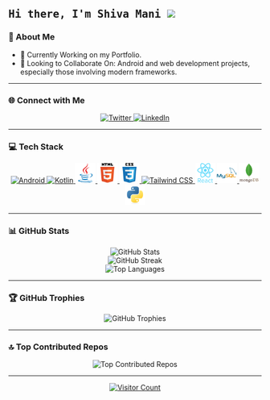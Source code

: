 ## <samp>Hi there, I'm Shiva Mani <img src="https://media.giphy.com/media/hvRJCLFzcasrR4ia7z/giphy.gif" width="25"> </samp>

### 💫 About Me
- 🔭 Currently Working on my Portfolio.
- 👯 Looking to Collaborate On: Android and web development projects, especially those involving modern frameworks.
---

### 🌐 Connect with Me
<p align="center">
    <a href="https://x.com/shivamani84302" target="_blank">
        <img src="https://raw.githubusercontent.com/rahuldkjain/github-profile-readme-generator/master/src/images/icons/Social/twitter.svg" alt="Twitter" height="30" width="40" />
    </a>
    <a href="https://www.linkedin.com/in/shivamanik" target="_blank">
        <img src="https://raw.githubusercontent.com/rahuldkjain/github-profile-readme-generator/master/src/images/icons/Social/linked-in-alt.svg" alt="LinkedIn" height="30" width="40" />
    </a>
</p>

---

### 💻 Tech Stack
<p align="center">
    <a href="https://developer.android.com/" target="_blank" rel="noreferrer">
        <img src="https://www.vectorlogo.zone/logos/android/android-icon.svg" alt="Android" width="40" height="40"/>
    </a>
    <a href="https://kotlinlang.org/" target="_blank" rel="noreferrer">
        <img src="https://www.vectorlogo.zone/logos/kotlinlang/kotlinlang-icon.svg" alt="Kotlin" width="40" height="40"/>
    </a>
    <a href="https://www.java.com/" target="_blank" rel="noreferrer">
        <img src="https://raw.githubusercontent.com/devicons/devicon/master/icons/java/java-original.svg" alt="Java" width="40" height="40"/>
    </a>
    <a href="https://www.w3schools.com/html/" target="_blank" rel="noreferrer">
        <img src="https://raw.githubusercontent.com/devicons/devicon/master/icons/html5/html5-original-wordmark.svg" alt="HTML5" width="40" height="40"/>
    </a>
    <a href="https://www.w3schools.com/css/" target="_blank" rel="noreferrer">
        <img src="https://raw.githubusercontent.com/devicons/devicon/master/icons/css3/css3-original-wordmark.svg" alt="CSS3" width="40" height="40"/>
    </a>
    <a href="https://tailwindcss.com/" target="_blank" rel="noreferrer">
        <img src="https://www.vectorlogo.zone/logos/tailwindcss/tailwindcss-icon.svg" alt="Tailwind CSS" width="40" height="40"/>
    </a>
    <a href="https://reactjs.org/" target="_blank" rel="noreferrer">
        <img src="https://raw.githubusercontent.com/devicons/devicon/master/icons/react/react-original-wordmark.svg" alt="React" width="40" height="40"/>
    </a> 
    <a href="https://www.mysql.com/" target="_blank" rel="noreferrer">
        <img src="https://raw.githubusercontent.com/devicons/devicon/master/icons/mysql/mysql-original-wordmark.svg" alt="MySQL" width="40" height="40"/>
    </a>
    <a href="https://www.mongodb.com/" target="_blank" rel="noreferrer">
        <img src="https://raw.githubusercontent.com/devicons/devicon/master/icons/mongodb/mongodb-original-wordmark.svg" alt="MongoDB" width="40" height="40"/>
    </a>
    <a href="https://www.python.org/" target="_blank" rel="noreferrer">
        <img src="https://raw.githubusercontent.com/devicons/devicon/master/icons/python/python-original.svg" alt="Python" width="40" height="40"/>
    </a>
</p>

---

### 📊 GitHub Stats
<div align="center">
    <img src="https://github-readme-stats.vercel.app/api?username=smk927&theme=blueberry&hide_border=false&include_all_commits=false&count_private=false" alt="GitHub Stats" />
    <br/>
    <img src="https://github-readme-streak-stats.herokuapp.com/?user=smk927&theme=blueberry&hide_border=false" alt="GitHub Streak" />
    <br/>
    <img src="https://github-readme-stats.vercel.app/api/top-langs/?username=smk927&theme=blueberry&hide_border=false&include_all_commits=false&count_private=false&layout=compact" alt="Top Languages" />
</div>

---

### 🏆 GitHub Trophies
<div align="center">
    <img src="https://github-profile-trophy.vercel.app/?username=smk927&theme=tokyonight&no-frame=false&no-bg=true&margin-w=4" alt="GitHub Trophies" />
</div>

---

### 🔝 Top Contributed Repos
<div align="center">
    <img src="https://github-contributor-stats.vercel.app/api?username=smk927&limit=5&theme=tokyonight&combine_all_yearly_contributions=true" alt="Top Contributed Repos" />
</div>

---


<div align="center">
    <a href="https://visitcount.itsvg.in">
        <img src="https://visitcount.itsvg.in/api?id=smk927&icon=0&color=0" alt="Visitor Count" />
    </a>
</div>

<!-- Proudly created with GPRM ( https://gprm.app ) -->
